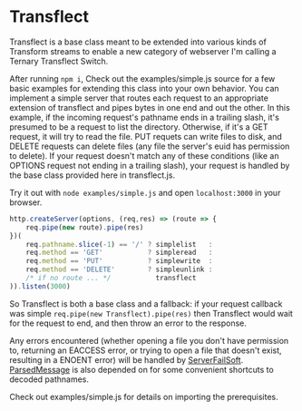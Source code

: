 # Transflect

Transflect is a base class meant to be extended into various kinds of Transform streams to enable a new category of webserver I'm calling a Ternary Transflect Switch.

After running `npm i`, Check out the examples/simple.js source for a few basic examples for extending this class into your own behavior. You can implement a simple server that routes each request to an appropriate extension of transflect and pipes bytes in one end and out the other. In this example, if the incoming request's pathname ends in a trailing slash, it's presumed to be a request to list the directory. Otherwise, if it's a GET request, it will try to read the file. PUT requets can write files to disk, and DELETE requests can delete files (any file the server's euid has permission to delete). If your request doesn't match any of these conditions (like an OPTIONS request not ending in a trailing slash), your request is handled by the base class provided here in transflect.js.

Try it out with `node examples/simple.js` and open `localhost:3000` in your browser.

```js
http.createServer(options, (req,res) => (route => {
    req.pipe(new route).pipe(res)
})(
    req.pathname.slice(-1) == '/' ? simplelist   :
    req.method == 'GET'           ? simpleread   :
    req.method == 'PUT'           ? simplewrite  :
    req.method == 'DELETE'        ? simpleunlink :
    /* if no route ... */           transflect
)).listen(3000)
```

So Transflect is both a base class and a fallback: if your request callback was simple `req.pipe(new Transflect).pipe(res)` then Transflect would wait for the request to end, and then throw an error to the response.

Any errors encountered (whether opening a file you don't have permission to, returning an EACCESS error, or trying to open a file that doesn't exist, resulting in a ENOENT error) will be handled by [ServerFailSoft](http://github.com/jazzyjackson/serverfailsoft/). [ParsedMessage](http://github.com/jazzyjackson/parsedmessage/) is also depended on for some convenient shortcuts to decoded pathnames.

Check out examples/simple.js for details on importing the prerequisites.
